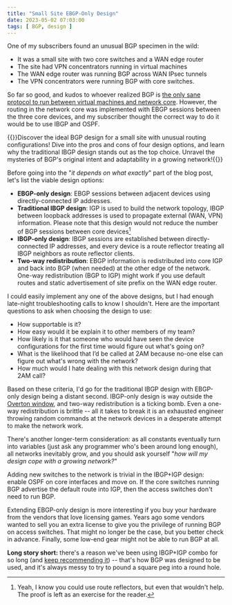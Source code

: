 ```yaml
---
title: "Small Site EBGP-Only Design"
date: 2023-05-02 07:03:00
tags: [ BGP, design ]
---
```

One of my subscribers found an unusual BGP specimen in the wild:

* It was a small site with two core switches and a WAN edge router
* The site had VPN concentrators running in virtual machines
* The WAN edge router was running BGP across WAN IPsec tunnels
* The VPN concentrators were running BGP with core switches.

So far so good, and kudos to whoever realized BGP is [the only sane protocol to run between virtual machines and network core](https://blog.ipspace.net/2016/03/dont-run-ospf-with-your-customers.html). However, the routing in the network core was implemented with EBGP sessions between the three core devices, and my subscriber thought the correct way to do it would be to use IBGP and OSPF.
<!--more-->
{{<tldr intent="Summary" model="excited ChatGPT using GPT-4 model" comment="Had to tell ChatGPT to create an exciting summary, the regular one was too boring 🤷‍♂️">}}Discover the ideal BGP design for a small site with unusual routing configurations! Dive into the pros and cons of four design options, and learn why the traditional IBGP design stands out as the top choice. Unravel the mysteries of BGP's original intent and adaptability in a growing network!{{</tldr>}}

Before going into the "_it depends on what exactly_" part of the blog post, let's list the viable design options:

* **EBGP-only design**: EBGP sessions between adjacent devices using directly-connected IP addresses.
* **Traditional IBGP design**: IGP is used to build the network topology, IBGP between loopback addresses is used to propagate external (WAN, VPN) information. Please note that this design would not reduce the number of BGP sessions between core devices[^RR]
* **IBGP-only design**: IBGP sessions are established between directly-connected IP addresses, and every device is a route reflector treating all IBGP neighbors as route reflector clients.
* **Two-way redistribution**: EBGP information is redistributed into core IGP and back into BGP (when needed) at the other edge of the network. One-way redistribution (BGP to IGP) might work if you use default routes and static advertisement of site prefix on the WAN edge router.

I could easily implement any one of the above designs, but I had enough late-night troubleshooting calls to know I shouldn't. Here are the important questions to ask when choosing the design to use:

* How supportable is it?
* How easy would it be explain it to other members of my team?
* How likely is it that someone who would have seen the device configurations for the first time would figure out what's going on?
* What is the likelihood that I’d be called at 2AM because no-one else can figure out what's wrong with the network?
* How much would I hate dealing with this network design during that 2AM call?

Based on these criteria, I'd go for the traditional IBGP design with EBGP-only design being a distant second. IBGP-only design is way outside the [Overton window](https://en.wikipedia.org/wiki/Overton_window), and two-way redistribution is a ticking bomb. Even a one-way redistribution is brittle -- all it takes to break it is an exhausted engineer throwing random commands at the network devices in a desperate attempt to make the network work.

There's another longer-term consideration: as all constants eventually turn into variables (just ask any programmer who's been around long enough), all networks inevitably grow, and you should ask yourself "_how will my design cope with a growing network?_"

Adding new switches to the network is trivial in the IBGP+IGP design: enable OSPF on core interfaces and move on. If the core switches running BGP advertise the default route into IGP, then the access switches don't need to run BGP.

Extending EBGP-only design is more interesting if you buy your hardware from the vendors that love licensing games. Years ago some vendors wanted to sell you an extra license to give you the privilege of running BGP on access switches. That might no longer be the case, but you better check in advance. Finally, some low-end gear might not be able to run BGP at all.

**Long story short:** there's a reason we've been using IBGP+IGP combo for so long (and [keep recommending it](/2023/04/multi-vendor-evpn-fabric.html)) -- that's how BGP was designed to be used, and it's always messy to try to pound a square peg into a round hole.

[^RR]: Yeah, I know you could use route reflectors, but even that wouldn't help. The proof is left as an exercise for the reader.
